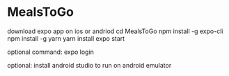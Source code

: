 # MealsToGo
download expo app on ios or andriod
cd MealsToGo
npm install -g expo-cli
npm install -g yarn
yarn install
expo start

optional command:
expo login

optional:
install android studio to run on android emulator
